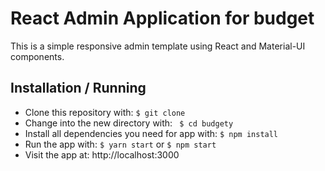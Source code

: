 # React Admin Application for budget

This is a simple responsive admin template using React and Material-UI components.



## Installation / Running

  - Clone this repository with: ``` $ git clone ``` <repository-url>
  - Change into the new directory with: ``` $ cd budgety```
  - Install all dependencies you need for app with:  ``` $ npm install ```
  - Run the app with: ``` $ yarn start ``` or ``` $ npm start ```
  - Visit the app at: http://localhost:3000